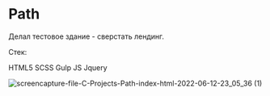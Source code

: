 # Path

Делал тестовое здание - сверстать лендинг.

Стек:

HTML5
SCSS
Gulp
JS
Jquery

![screencapture-file-C-Projects-Path-index-html-2022-06-12-23_05_36 (1)](https://user-images.githubusercontent.com/78386140/173251470-eaeed1ec-9d10-46d5-963d-3c8971eb1f9e.png)
